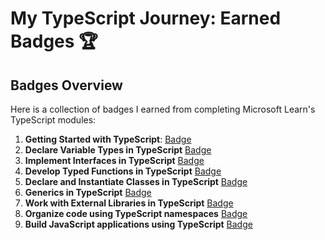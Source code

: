 # My TypeScript Journey: Earned Badges 🏆

## Badges Overview

Here is a collection of badges I earned from completing Microsoft Learn's TypeScript modules:

1. **Getting Started with TypeScript**: [Badge](https://learn.microsoft.com/en-us/users/kleostro/achievements/3xsmfadh)
2. **Declare Variable Types in TypeScript** [Badge](https://learn.microsoft.com/api/achievements/share/en-us/kleostro/BL2NJEYD?sharingId=A1D2E97764932C45)
3. **Implement Interfaces in TypeScript** [Badge](https://learn.microsoft.com/api/achievements/share/en-us/kleostro/8RL4UKKW?sharingId=A1D2E97764932C45)
4. **Develop Typed Functions in TypeScript** [Badge](https://learn.microsoft.com/api/achievements/share/en-us/kleostro/4S7YFYUK?sharingId=A1D2E97764932C45)
5. **Declare and Instantiate Classes in TypeScript** [Badge](https://learn.microsoft.com/api/achievements/share/en-us/kleostro/WAGSHGXN?sharingId=A1D2E97764932C45)
6. **Generics in TypeScript** [Badge](https://learn.microsoft.com/api/achievements/share/en-us/kleostro/WAG5VXXN?sharingId=A1D2E97764932C45)
7. **Work with External Libraries in TypeScript** [Badge](https://learn.microsoft.com/api/achievements/share/en-us/kleostro/3XSJET3H?sharingId=A1D2E97764932C45)
8. **Organize code using TypeScript namespaces** [Badge](https://learn.microsoft.com/api/achievements/share/en-us/kleostro/7E83C6TZ?sharingId=A1D2E97764932C45)
9. **Build JavaScript applications using TypeScript** [Badge](https://learn.microsoft.com/api/achievements/share/en-us/kleostro/HY5TBKQ8?sharingId=A1D2E97764932C45)
